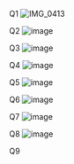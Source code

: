 Q1
![IMG_0413](https://user-images.githubusercontent.com/93792941/178315327-349778d1-55b1-43f1-b03e-eec249f8d249.jpeg)


Q2
![image](https://user-images.githubusercontent.com/93792941/178316810-d9e4147a-246a-43c6-8e89-9a86ef61edbd.jpeg)


Q3
![image](https://user-images.githubusercontent.com/93792941/178317159-89b59bac-aa9c-4c72-844c-56a938f2b673.jpeg)


Q4
![image](https://user-images.githubusercontent.com/93792941/178317553-e26867f5-b81d-4211-8d30-6a71fb29ac89.jpeg)


Q5
![image](https://user-images.githubusercontent.com/93792941/178318057-adeeb523-55cb-4c76-b64f-d4767378c67d.jpeg)


Q6
![image](https://user-images.githubusercontent.com/93792941/178318445-34a5bc2b-5f6a-4dd7-8cca-3ca65604e774.jpeg)


Q7
![image](https://user-images.githubusercontent.com/93792941/178319374-d1e0298d-60a8-490b-8e59-23ded1b94a62.jpeg)


Q8
![image](https://user-images.githubusercontent.com/93792941/178319589-74a9eec0-1346-4ea0-9d75-dbfc5a1a8ea7.jpeg)


Q9
